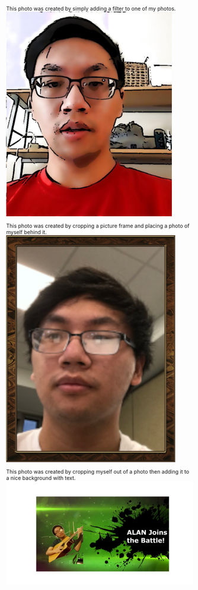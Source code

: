 This photo was created by simply adding a filter to one of my photos.<br/>
![Image with filter](Pictures/filter.png)<br/>




This photo was created by cropping a picture frame and placing a photo of myself behind it.<br/>
![Image with picture frame](Pictures/meframe.png)<br/>




This photo was created by cropping myself out of a photo then adding it to a nice background with text.<br/>
![Image with cool intro](Pictures/smashintro.png)<br/>
